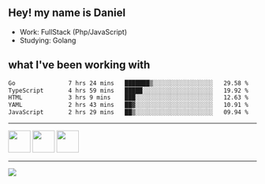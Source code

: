 ## Hey! my name is Daniel

- Work: FullStack (Php/JavaScript)
- Studying: Golang

## what I've been working with
<!--START_SECTION:waka-->

```txt
Go               7 hrs 24 mins   ███████▒░░░░░░░░░░░░░░░░░   29.58 %
TypeScript       4 hrs 59 mins   █████░░░░░░░░░░░░░░░░░░░░   19.92 %
HTML             3 hrs 9 mins    ███░░░░░░░░░░░░░░░░░░░░░░   12.63 %
YAML             2 hrs 43 mins   ██▓░░░░░░░░░░░░░░░░░░░░░░   10.91 %
JavaScript       2 hrs 29 mins   ██▒░░░░░░░░░░░░░░░░░░░░░░   09.94 %
```

<!--END_SECTION:waka-->
    

<hr>
<div>
    <img height="45" src="https://img.icons8.com/color/48/000000/nodejs.png"/>
    <img height="45" src="https://www.vectorlogo.zone/logos/golang/golang-ar21.svg">
    <img height="45" src="https://www.vectorlogo.zone/logos/nestjs/nestjs-icon.svg">
</div>
<hr>
<div>
    <a href="https://www.linkedin.com/in/daniel-lucas-bb7b82193/" target="_blank">
        <img src="https://img.shields.io/badge/LinkedIn-0077B5?style=for-the-badge&logo=linkedin&logoColor=white">
    </a>
</div>
